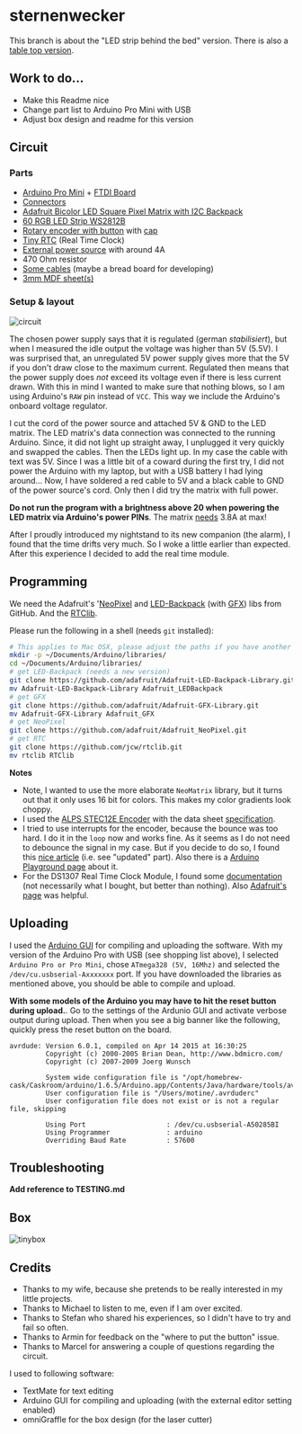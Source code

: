 # sternenwecker

This branch is about the "LED strip behind the bed" version.
There is also a [table top version](https://github.com/motine/sternenwecker/tree/single_matrix).

## Work to do...

* Make this Readme nice
* Change part list to Arduino Pro Mini with USB
* Adjust box design and readme for this version

## Circuit
### Parts

- [Arduino Pro Mini](http://www.amazon.de/dp/B00PLD3E1S) + [FTDI Board](http://www.exp-tech.de/foca-v2-2-ft232rl-tiny-breakout-usb-to-serial-uart-interface)
- [Connectors](http://www.exp-tech.de/waterproof-dc-power-cable-set-5-5-2-1mm)
- [Adafruit Bicolor LED Square Pixel Matrix with I2C Backpack](http://www.exp-tech.de/adafruit-bicolor-led-square-pixel-matrix-with-i2c-backpack)
- [60 RGB LED Strip WS2812B](http://r.ebay.com/bDToHk)
- [Rotary encoder with button](http://www.conrad.com/ce/en/product/700708/Encoder-5-Vdc-0001-A-360-ALPS-STEC12E08-1-pcs) with [cap](http://www.conrad.com/ce/en/product/700619/ALPS-DK13-164A645-Rotary-Knob-For-Encoder-With-Plastic-Shaft-Rotary-button-?ref=oz)
- [Tiny RTC](http://www.amazon.de/dp/B00NW50PA0) (Real Time Clock)
- [External power source](http://www.amazon.de/dp/B004S7U4IO) with around 4A
- 470 Ohm resistor
- [Some cables](http://www.amazon.de/dp/B00PXBVRZS) (maybe a bread board for developing)
- [3mm MDF sheet(s)](http://www.modulor.de/en/Wood-Cork/Fibreboards/MDF-Boards/MDF-brown-uncoated.html)

### Setup & layout

![circuit](https://raw.githubusercontent.com/motine/sternenwecker/master/wiring/circuit.png)

The chosen power supply says that it is regulated (german _stabilisiert_), but when I measured the idle output the voltage was higher than 5V (5.5V).
I was surprised that, an unregulated 5V power supply gives more that the 5V if you don't draw close to the maximum current.
Regulated then means that the power supply does _not_ exceed its voltage even if there is less current drawn.
With this in mind I wanted to make sure that nothing blows, so I am using Arduino's `RAW` pin instead of `VCC`.
This way we include the Arduino's onboard voltage regulator.

I cut the cord of the power source and attached 5V & GND to the LED matrix.
The LED matrix's data connection was connected to the running Arduino. Since, it did not light up straight away, I unplugged it very quickly and swapped the cables.
Then the LEDs light up. In my case the cable with text was 5V.
Since I was a little bit of a coward during the first try, I did not power the Arduino with my laptop, but with a USB battery I had lying around...
Now, I have soldered a red cable to 5V and a black cable to GND of the power source's cord. Only then I did try the matrix with full power.

**Do not run the program with a brightness above 20 when powering the LED matrix via Arduino's power PINs**.
The matrix [needs](https://learn.adafruit.com/adafruit-neopixel-uberguide/power) 3.8A at max!

After I proudly introduced my nightstand to its new companion (the alarm), I found that the time drifts very much.
So I woke a little earlier than expected. After this experience I decided to add the real time module.

## Programming

We need the Adafruit's '[NeoPixel](https://github.com/adafruit/Adafruit_NeoPixel) and [LED-Backpack](https://github.com/adafruit/Adafruit-LED-Backpack-Library) (with [GFX](https://github.com/adafruit/Adafruit-GFX-Library)) libs from GitHub.
And the [RTClib](https://github.com/jcw/rtclib).

Please run the following in a shell (needs `git` installed):

```bash
# This applies to Mac OSX, please adjust the paths if you have another OS.
mkdir -p ~/Documents/Arduino/libraries/
cd ~/Documents/Arduino/libraries/
# get LED-Backpack (needs a new version)
git clone https://github.com/adafruit/Adafruit-LED-Backpack-Library.git
mv Adafruit-LED-Backpack-Library Adafruit_LEDBackpack
# get GFX
git clone https://github.com/adafruit/Adafruit-GFX-Library.git
mv Adafruit-GFX-Library Adafruit_GFX
# get NeoPixel
git clone https://github.com/adafruit/Adafruit_NeoPixel.git
# get RTC
git clone https://github.com/jcw/rtclib.git
mv rtclib RTClib
```

**Notes**

* Note, I wanted to use the more elaborate `NeoMatrix` library, but it turns out that it only uses 16 bit for colors. This makes my color gradients look choppy.
* I used the [ALPS STEC12E Encoder](http://www.reichelt.de/Drehimpulsgeber/STEC12E08/3/index.html?;ACTION=3;LA=5000;GROUP=B29;GROUPID=3714;ARTICLE=73923;START=0;SORT=artnr;OFFSET=16;SID=12T8NM5n8AAAIAAFaMoB8531a88b7cd82ed0595530ee4614f0159) with the data sheet [specification](https://cdn-reichelt.de/documents/datenblatt/F100/402097STEC12E08.PDF).
* I tried to use interrupts for the encoder, because the bounce was too hard. I do it in the `loop` now and works fine. As it seems as I do not need to debounce the signal in my case. But if you decide to do so, I found this [nice article](https://hifiduino.wordpress.com/2010/10/20/rotaryencoder-hw-sw-no-debounce) (i.e. see "updated" part). Also there is a [Arduino Playground page](http://playground.arduino.cc/code/bounce) about it.
* For the DS1307 Real Time Clock Module, I found some [documentation](http://www.sainsmart.com/arduino-i2c-rtc-ds1307-at24c32-real-time-clock-module-board-for-avr-arm-pic.html) (not necessarily what I bought, but better than nothing). Also [Adafruit's page](https://learn.adafruit.com/ds1307-real-time-clock-breakout-board-kit/arduino-library) was helpful.

## Uploading

I used the [Arduino GUI](https://www.arduino.cc/en/Main/Software) for compiling and uploading the software.
With my version of the Arduino Pro with USB (see shopping list above), I selected `Arduino Pro or Pro Mini`, chose `ATmega328 (5V, 16Mhz)` and selected the `/dev/cu.usbserial-Axxxxxxx` port.
If you have downloaded the libraries as mentioned above, you should be able to compile and upload.

**With some models of the Arduino you may have to hit the reset button during upload.**.
Go to the settings of the Ardunio GUI and activate verbose output during upload.
Then when you see a big banner like the following, quickly press the reset button on the board.

```text
avrdude: Version 6.0.1, compiled on Apr 14 2015 at 16:30:25
         Copyright (c) 2000-2005 Brian Dean, http://www.bdmicro.com/
         Copyright (c) 2007-2009 Joerg Wunsch

         System wide configuration file is "/opt/homebrew-cask/Caskroom/arduino/1.6.5/Arduino.app/Contents/Java/hardware/tools/avr/etc/avrdude.conf"
         User configuration file is "/Users/motine/.avrduderc"
         User configuration file does not exist or is not a regular file, skipping

         Using Port                    : /dev/cu.usbserial-A50285BI
         Using Programmer              : arduino
         Overriding Baud Rate          : 57600
```

<!--In order to program the Arduino Pro Mini, please use a FTDI board (the Arduino does not have a USB connection, so we have to go through a serial connection).
Here my wiring for the setup (note that I did not solder the headers to the Arduino so I can easily remove it):

![USB - FTDI - Arduino Pro Mini](https://raw.githubusercontent.com/motine/sternenwecker/master/wiring/usb-serial-aruino.png)
-->

## Troubleshooting

**Add reference to TESTING.md**

## Box

![tinybox](https://raw.githubusercontent.com/motine/sternenwecker/master/box/boxes-assembled.jpg)

## Credits

* Thanks to my wife, because she pretends to be really interested in my little projects.
* Thanks to Michael to listen to me, even if I am over excited.
* Thanks to Stefan who shared his experiences, so I didn't have to try and fail so often. 
* Thanks to Armin for feedback on the "where to put the button" issue.
* Thanks to Marcel for answering a couple of questions regarding the circuit.

I used to following software:

* TextMate for text editing
* Arduino GUI for compiling and uploading (with the external editor setting enabled)
* omniGraffle for the box design (for the laser cutter)

